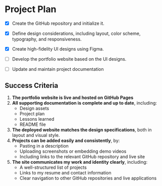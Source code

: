 # Project Plan

- [x] Create the GitHub repository and initialize it.
- [x] Define design considerations, including layout, color scheme, typography, and responsiveness.
- [x] Create high-fidelity UI designs using Figma.
- [ ] Develop the portfolio website based on the UI designs.
- [ ] Update and maintain project documentation


## Success Criteria

1. **The portfolio website is live and hosted on GitHub Pages** 
2. **All supporting documentation is complete and up to date**, including:
   - Design assets
   - Project plan
   - Lessons learned
   - README file
3. **The deployed website matches the design specifications**, both in layout and visual style.
4. **Projects can be added easily and consistently**, by:
   - Pasting in a description
   - Uploading screenshots or embedding demo videos
   - Including links to the relevant GitHub repository and live site
5. **The site communicates my work and identity clearly**, including:
   - A well-structured list of projects
   - Links to my resume and contact information
   - Clear navigation to other GitHub repositories and live applications

